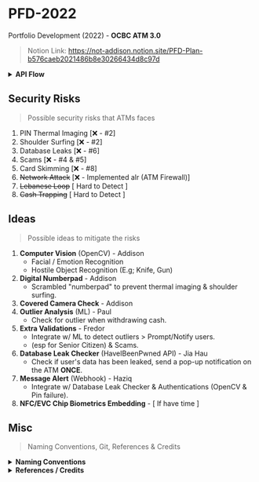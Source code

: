 # PFD-2022
Portfolio Development (2022) - **OCBC ATM 3.0**
> Notion Link: https://not-addison.notion.site/PFD-Plan-b576caeb2021486b8e30266434d8c97d

<details>
<summary><b>API Flow</b></summary>
API Documentation: https://github.com/NotAddison/PFD-2022/blob/main/API/README.md <br>
<img src="Assets\README\APIFlow.jpg" width="800">
<br><br>
</details>

## Security Risks
> Possible security risks that ATMs faces
1. PIN Thermal Imaging [❌ - #2]
2. Shoulder Surfing [❌ - #2]
3. Database Leaks [❌ - #6]
4. Scams [❌ - #4 & #5]
5. Card Skimming [❌ - #8]
6. ~~Network Attack~~ [❌ - Implemented alr (ATM Firewall)]
7. ~~Lebanese Loop~~ [ Hard to Detect ]
8. ~~Cash Trapping~~ [ Hard to Detect ]

## Ideas
> Possible ideas to mitigate the risks
1. **Computer Vision** (OpenCV) - Addison
   - Facial / Emotion Recognition
   - Hostile Object Recognition (E.g; Knife, Gun)
2. **Digital Numberpad** - Addison
   - Scrambled "numberpad" to prevent thermal imaging & shoulder surfing.
3. **Covered Camera Check** - Addison
4. **Outlier Analysis** (ML) - Paul
   - Check for outlier when withdrawing cash.
5. **Extra Validations** - Fredor
   - Integrate w/ ML to detect outliers > Prompt/Notify users.
   - (esp for Senior Citizen) & Scams.
6. **Database Leak Checker** (HaveIBeenPwned API) - Jia Hau
   - Check if user's data has been leaked, send a pop-up notification on the ATM **ONCE**.
7. **Message Alert** (Webhook) - Haziq
   - Integrate w/ Database Leak Checker & Authentications (OpenCV & Pin failure).
8. **NFC/EVC Chip Biometrics Embedding** - [ If have time ]

## Misc
> Naming Conventions, Git, References & Credits

<details>
<summary><b>Naming Conventions</b></summary>
- <b>Commits</b> : https://www.freecodecamp.org/news/writing-good-commit-messages-a-practical-guide/ <br>
- <b>Functions</b> : PascalCase, Function names start with a capital letter. (E.g: ParseJson()) <br>
- <b>Variables</b>: camelCase or Hungarian Notation. (E.g: isValid or **b**IsValid)<br>
- <b>Constants</b>: All uppercase. (E.g: const int MAX_SIZE = 100;)<br>
- <b>Classes</b>: PascalCase, Class names start with a capital letter. (E.g: class MyClass)<br>
- <b>Asset Files</b>: PascalCase, File names start with a capital letter. (E.g: MyFile.txt)<br>
- <b>Script Files</b>: PascalCase or snake_case, File names start with a lowercase letter. (E.g: my_script.py or MyScript.py)<br>

- **References**: 
- > Coding Practices: https://curc.readthedocs.io/en/latest/programming/coding-best-practices.html
</details>

<details>
<summary><b>References / Credits</b></summary>
- UX of digital randomized Numberpad : https://uxpajournal.org/usability-evaluation-of-randomized-keypad/<br>
</details>